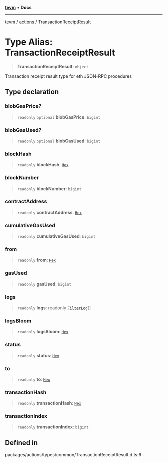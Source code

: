 [**tevm**](../../README.md) • **Docs**

***

[tevm](../../modules.md) / [actions](../README.md) / TransactionReceiptResult

# Type Alias: TransactionReceiptResult

> **TransactionReceiptResult**: `object`

Transaction receipt result type for eth JSON-RPC procedures

## Type declaration

### blobGasPrice?

> `readonly` `optional` **blobGasPrice**: `bigint`

### blobGasUsed?

> `readonly` `optional` **blobGasUsed**: `bigint`

### blockHash

> `readonly` **blockHash**: [`Hex`](Hex.md)

### blockNumber

> `readonly` **blockNumber**: `bigint`

### contractAddress

> `readonly` **contractAddress**: [`Hex`](Hex.md)

### cumulativeGasUsed

> `readonly` **cumulativeGasUsed**: `bigint`

### from

> `readonly` **from**: [`Hex`](Hex.md)

### gasUsed

> `readonly` **gasUsed**: `bigint`

### logs

> `readonly` **logs**: readonly [`FilterLog`](FilterLog.md)[]

### logsBloom

> `readonly` **logsBloom**: [`Hex`](Hex.md)

### status

> `readonly` **status**: [`Hex`](Hex.md)

### to

> `readonly` **to**: [`Hex`](Hex.md)

### transactionHash

> `readonly` **transactionHash**: [`Hex`](Hex.md)

### transactionIndex

> `readonly` **transactionIndex**: `bigint`

## Defined in

packages/actions/types/common/TransactionReceiptResult.d.ts:6

